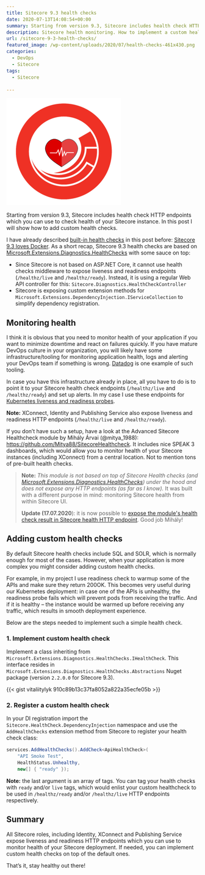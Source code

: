 ```yaml
---
title: Sitecore 9.3 health checks
date: 2020-07-13T14:08:54+00:00
summary: Starting from version 9.3, Sitecore includes health check HTTP endpoints which you can use to check health of your Sitecore instance. In this post I will show how to add custom health checks.
description: Sitecore health monitoring. How to implement a custom health check for Sitecore?
url: /sitecore-9-3-health-checks/
featured_image: /wp-content/uploads/2020/07/health-checks-461x430.png
categories:
  - DevOps
  - Sitecore
tags:
  - Sitecore

---
```

![How to create Sitecore 9.3 custom health checks](health-checks.png#center "How to create Sitecore 9.3 custom health checks")

Starting from version 9.3, Sitecore includes health check HTTP endpoints which you can use to check health of your Sitecore instance. In this post I will show how to add custom health checks.

I have already described [built-in health checks](https://doc.sitecore.com/developers/93/platform-administration-and-architecture/en/monitoring-the-health-of-web-roles.html) in this post before: [Sitecore 9.3 loves Docker](/sitecore-9-3-loves-docker/ "Sitecore 9.3 loves Docker"). As a short recap, Sitecore 9.3 health checks are based on [Microsoft.Extensions.Diagnostics.HealthChecks](https://docs.microsoft.com/en-us/aspnet/core/host-and-deploy/health-checks?view=aspnetcore-3.1 "Microsoft.Extensions.Diagnostics.HealthChecks") with some sauce on top:

  * Since Sitecore is not based on ASP.NET Core, it cannot use health checks middleware to expose liveness and readiness endpoints (`/healthz/live` and `/healthz/ready`). Instead, it is using a regular Web API controller for this: `Sitecore.Diagnostics.HealthCheckController`
  * Sitecore is exposing custom extension methods for `Microsoft.Extensions.DependencyInjection.IServiceCollection` to simplify dependency registration.

## Monitoring health

I think it is obvious that you need to monitor health of your application if you want to minimize downtime and react on failures quickly. If you have mature DevOps culture in your organization, you will likely have some infrastructure/tooling for monitoring application health, logs and alerting your DevOps team if something is wrong. [Datadog](https://www.datadoghq.com/ "Datadog") is one example of such tooling.

In case you have this infrastructure already in place, all you have to do is to point it to your Sitecore health check endpoints (`/healthz/live` and `/healthz/ready`) and set up alerts. In my case I use these endpoints for [Kubernetes liveness and readiness probes](https://kubernetes.io/docs/tasks/configure-pod-container/configure-liveness-readiness-startup-probes/ "Kubernetes liveness and readiness probes").


**Note:** XConnect, Identity and Publishing Service also expose liveness and readiness HTTP endpoints (`/healthz/live` and `/healthz/ready`).

If you don&#8217;t have such a setup, have a look at the Advanced Sitecore Healthcheck module by Mihály Árvai (@mitya_1988): https://github.com/Mitya88/SitecoreHealthcheck. It includes nice SPEAK 3 dashboards, which would allow you to monitor health of your Sitecore instances (including XConnect) from a central location. Not to mention tons of pre-built health checks.


> **Note:** <em>This module is not based on top of Sitecore Health checks (and [Microsoft.Extensions.Diagnostics.HealthChecks](https://docs.microsoft.com/en-us/aspnet/core/host-and-deploy/health-checks?view=aspnetcore-3.1 "Microsoft.Extensions.Diagnostics.HealthChecks")) under the hood and does not expose any HTTP endpoints (as far as I know). </em>It was built with a different purpose in mind: monitoring Sitecore health from within Sitecore UI.
> 
> **Update (17.07.2020**): it is now possible to [expose the module's health check result in Sitecore health HTTP endpoint](https://medium.com/@mitya_1988/exposing-advanced-sitecore-health-check-result-b537b6089f0a "expose the module's health check result in Sitecore health HTTP endpoint"). Good job Mihály!

## Adding custom health checks

By default Sitecore health checks include SQL and SOLR, which is normally enough for most of the cases. However, when your application is more complex you might consider adding custom health checks. 

For example, in my project I use readiness check to warmup some of the APIs and make sure they return 200OK. This becomes very useful during our Kubernetes deployment: in case one of the APIs is unhealthy, the readiness probe fails which will prevent pods from receiving the traffic. And if it is healthy &#8211; the instance would be warmed up before receiving any traffic, which results in smooth deployment experience.

Below are the steps needed to implement such a simple health check.

### 1. Implement custom health check

Implement a class inheriting from `Microsoft.Extensions.Diagnostics.HealthChecks.IHealthCheck`. This interface resides in `Microsoft.Extensions.Diagnostics.HealthChecks.Abstractions` Nuget package (version `2.2.0.0` for Sitecore 9.3).

{{< gist vitaliitylyk 910c89b13c37fa8052a822a35ecfe05b >}}

### 2. Register a custom health check

In your DI registration import the `Sitecore.HealthCheck.DependencyInjection` namespace and use the `AddHealthChecks` extension method from Sitecore to register your health check class:

```csharp
services.AddHealthChecks().AddCheck<ApiHealthCheck>(
	"API Smoke Test",
	HealthStatus.Unhealthy,
	new[] { "ready" });
```

**Note:** the last argument is an array of tags. You can tag your health checks with `ready` and/or `live` tags, which would enlist your custom healthcheck to be used in `/healthz/ready` and/or `/healthz/live` HTTP endpoints respectively.


## Summary

All Sitecore roles, including Identity, XConnect and Publishing Service expose liveness and readiness HTTP endpoints which you can use to monitor health of your Sitecore deployment. If needed, you can implement custom health checks on top of the default ones.

That&#8217;s it, stay healthy out there!